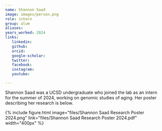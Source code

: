 ```yaml
---
name: Shannon Saad
image: images/person.png
role: intern
group: alum
aliases:
years_worked: 2024
links:
   linkedin: 
   github:
   orcid: 
   google-scholar:
   twitter:
   facebook:
   instagram: 
   youtube:

---
```


Shannon Saad was a UCSD undergraduate who joined the lab as an intern for the summer of 2024, working on genomic studies of aging. Her poster describing her research is below.

{%
  include figure.html
  image="files/Shannon Saad Research Poster 2024.png"
  link="files/Shannon Saad Research Poster 2024.pdf"
  width="400px"
%}